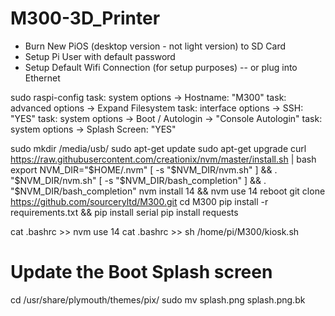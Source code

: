 # M300-3D_Printer

- Burn New PiOS (desktop version - not light version) to SD Card
- Setup Pi User with default password
- Setup Default Wifi Connection (for setup purposes) -- or plug into Ethernet

sudo raspi-config
  task: system options -> Hostname:   "M300"
  task: advanced options -> Expand Filesystem
  task: interface options -> SSH: "YES"
  task: system options -> Boot / Autologin -> "Console Autologin"
  task: system options -> Splash Screen:  "YES"

sudo mkdir /media/usb/
sudo apt-get update
sudo apt-get upgrade
curl https://raw.githubusercontent.com/creationix/nvm/master/install.sh | bash
export NVM_DIR="$HOME/.nvm"
[ -s "$NVM_DIR/nvm.sh" ] && \. "$NVM_DIR/nvm.sh"
[ -s "$NVM_DIR/bash_completion" ] && \. "$NVM_DIR/bash_completion"
nvm install 14 && nvm use 14
reboot
git clone https://github.com/sourceryltd/M300.git
cd M300
pip install -r requirements.txt && pip install serial
pip install requests

cat .bashrc >> nvm use 14
cat .bashrc >> sh /home/pi/M300/kiosk.sh

# Update the Boot Splash screen
cd /usr/share/plymouth/themes/pix/
sudo mv splash.png splash.png.bk
